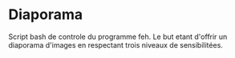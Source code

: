 # Diaporama
Script bash de controle du programme feh. Le but etant d'offrir un diaporama d'images en respectant trois niveaux de sensibilitées. 

